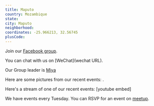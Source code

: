 ```yaml
---
title: Maputo
country: Mozambique
state: 
city: Maputo
neighborhood: 
coordinates: -25.966213, 32.56745
plusCode:
---
```

Join our [Facebook group](https://www.facebook.com/groups/free.code.camp.maputo).

You can chat with us on [WeChat](wechat URL).

Our Group leader is [Miya](freecodecamp.org/miya)

Here are some pictures from our recent events:
![]().

Here's a stream of one of our recent events:
[youtube embed]

We have events every Tuesday. You can RSVP for an event on [meetup](meetupurl).
